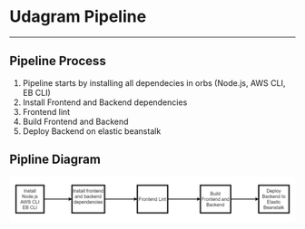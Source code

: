 # Udagram Pipeline
---

## Pipeline Process
1. Pipeline starts by installing all dependecies in orbs (Node.js, AWS CLI, EB CLI)
2. Install Frontend and Backend dependencies
3. Frontend lint
4. Build Frontend and Backend
5. Deploy Backend on elastic beanstalk

## Pipline Diagram

![Pipline](https://github.com/yasmeenturky/udagram-deploy/blob/master/documentation/Pipeline.png)
